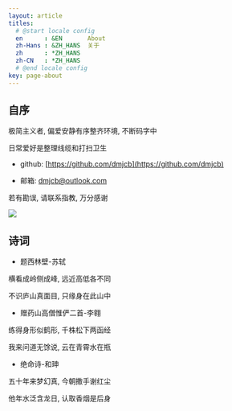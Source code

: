```yaml
---
layout: article
titles:
  # @start locale config
  en      : &EN       About
  zh-Hans : &ZH_HANS  关于
  zh      : *ZH_HANS
  zh-CN   : *ZH_HANS
  # @end locale config
key: page-about
---
```


## 自序

极简主义者, 偏爱安静有序整齐环境, 不断码字中

日常爱好是整理线缆和打扫卫生

- github: [https://github.com/dmjcb](https://github.com/dmjcb)

- 邮箱: dmjcb@outlook.com

若有勘误, 请联系指教, 万分感谢

![](/Resource/Imgur/20241104_005759.jpg)

## 诗词

- 题西林壁-苏轼

横看成岭侧成峰, 远近高低各不同

不识庐山真面目, 只缘身在此山中

- 赠药山高僧惟俨二首-李翱

练得身形似鹤形, 千株松下两函经

我来问道无馀说, 云在青霄水在瓶

- 绝命诗-和珅

五十年来梦幻真, 今朝撒手谢红尘

他年水泛含龙日, 认取香烟是后身
